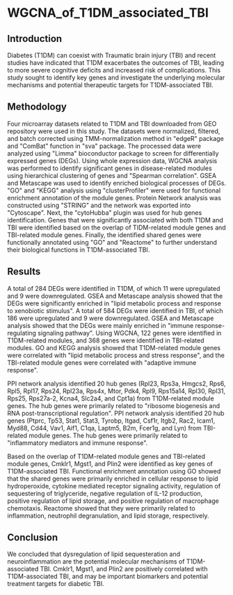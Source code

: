 # WGCNA_of_T1DM_associated_TBI

## Introduction
Diabetes (T1DM) can coexist with Traumatic brain injury (TBI) and recent studies have indicated that T1DM exacerbates the outcomes of TBI, leading to more severe cognitive deficits and increased risk of complications. This study sought to identify key genes and investigate the underlying molecular mechanisms and potential therapeutic targets for T1DM-associated TBI.

## Methodology
Four microarray datasets related to T1DM and TBI downloaded from GEO repository were used in this study. The datasets were normalized, filtered, and batch corrected using TMM-normalization method in "edgeR" package and "ComBat" function in "sva" package. The processed data were analyzed using "Limma" bioconductor package to screen for differentially expressed genes (DEGs). Using whole expression data, WGCNA analysis was performed to identify significant genes in disease-related modules using hierarchical clustering of genes and "Spearman correlation". GSEA and Metascape was used to identify enriched biological processes of DEGs. "GO" and "KEGG" analysis using "clusterProfiler" were used for functional enrichment annotation of the module genes. Protein Network analysis was constructed using "STRING" and the network was exported into "Cytoscape". Next, the "cytoHubba" plugin was used for hub genes identification. Genes that were significantly associated with both T1DM and TBI were identified based on the overlap of TIDM-related module genes and TBI-related module genes. Finally, the identified shared genes were functionally annotated using "GO" and "Reactome" to further understand their biological functions in T1DM-associated TBI.

## Results
A total of 284 DEGs were identified in T1DM, of which 11 were upregulated and 9 were downregulated. GSEA and Metascape analysis showed that the DEGs were significantly enriched in "lipid metabolic process and response to xenobiotic stimulus". A total of 584 DEGs were identified in TBI, of which 186 were upregulated and 9 were downregulated. GSEA and Metascape analysis showed that the DEGs were mainly enriched in "immune response-regulating signaling pathway". Using WGCNA, 122 genes were identified in T1DM-related modules, and 368 genes were identified in TBI-related modules. GO and KEGG analysis showed that T1DM-related module genes were correlated with "lipid metabolic process and stress response", and the TBI-related module genes were correlated with "adaptive immune response". 

PPI network analysis identified 20 hub genes (Rpl23, Rps3a, Hmgcs2, Rps6, Rpl5, Rpl17, Rps24, Rpl23a, Rps4x, Mtor, Pdk4, Rpl9, Rps15a14, Rpl30, Rpl31, Rps25, Rps27a-2, Kcna4, Slc2a4, and Cpt1a) from T1DM-related module genes. The hub genes were primarily related to "ribosome biogenesis and RNA post-transcriptional regulation". PPI network analysis identified 20 hub genes (Ptprc, Tp53, Stat1, Stat3, Tyrobp, Itgad, Csf1r, Itgb2, Rac2, Icam1, Myd88, Cd44, Vav1, Aif1, C1qa, Laptm5, B2m, Fcer1g, and Lyn) from TBI-related module genes. The hub genes were primarily related to "inflammatory mediators and immune response". 

Based on the overlap of T1DM-related module genes and TBI-related module genes, Cmklr1, Mgst1, and Plin2 were identified as key genes of T1DM-associated TBI. Functional enrichment annotation using GO showed that the shared genes were primarily enriched in cellular response to lipid hydroperoxide, cytokine mediated receptor signaling activity, regulation of sequestering of triglyceride, negative regulation of IL-12 production, positive regulation of lipid storage, and positive regulation of macrophage chemotaxis. Reactome showed that they were primarily related to inflammation, neutrophil degranulation, and lipid storage, respectively. 

## Conclusion
We concluded that dysregulation of lipid sequesteration and neuroinflammation are the potential molecular mechanisms of T1DM-associated TBI. Cmklr1, Mgst1, and Plin2 are positively correlated with T1DM-associated TBI, and may be important biomarkers and potential treatment targets for diabetic TBI.
